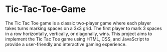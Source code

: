 # Tic-Tac-Toe-Game
The Tic Tac Toe game is a classic two-player game where each player takes turns marking spaces on a 3x3 grid. The first player to mark 3 spaces in a row horizontally, vertically, or diagonally, wins. This project aims to implement the Tic Tac Toe game using HTML, CSS, and JavaScript to provide a user-friendly and interactive gaming experience.
